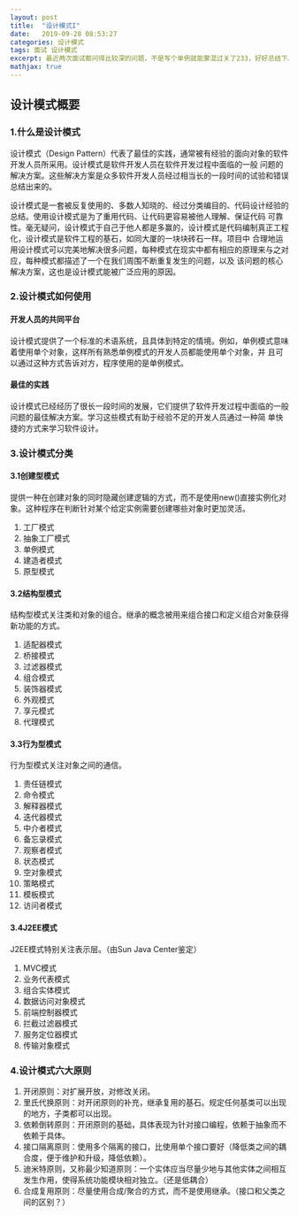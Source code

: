 ```yaml
---
layout: post
title:  "设计模式I"
date:   2019-09-28 08:53:27
categories: 设计模式
tags: 面试 设计模式 
excerpt: 最近两次面试都问得比较深的问题，不是写个单例就能蒙混过关了233，好好总结下。
mathjax: true
---
```


## 设计模式概要

### 1.什么是设计模式
设计模式（Design Pattern）代表了最佳的实践，通常被有经验的面向对象的软件开发人员所采用。设计模式是软件开发人员在软件开发过程中面临的一般
问题的解决方案。这些解决方案是众多软件开发人员经过相当长的一段时间的试验和错误总结出来的。

设计模式是一套被反复使用的、多数人知晓的、经过分类编目的、代码设计经验的总结。使用设计模式是为了重用代码、让代码更容易被他人理解、保证代码
可靠性。毫无疑问，设计模式于自己于他人都是多赢的，设计模式是代码编制真正工程化，设计模式是软件工程的基石，如同大厦的一块块砖石一样。项目中
合理地运用设计模式可以完美地解决很多问题，每种模式在现实中都有相应的原理来与之对应，每种模式都描述了一个在我们周围不断重复发生的问题，以及
该问题的核心解决方案，这也是设计模式能被广泛应用的原因。

### 2.设计模式如何使用

#### 开发人员的共同平台
设计模式提供了一个标准的术语系统，且具体到特定的情境。例如，单例模式意味着使用单个对象，这样所有熟悉单例模式的开发人员都能使用单个对象，并
且可以通过这种方式告诉对方，程序使用的是单例模式。
#### 最佳的实践
设计模式已经经历了很长一段时间的发展，它们提供了软件开发过程中面临的一般问题的最佳解决方案。学习这些模式有助于经验不足的开发人员通过一种简
单快捷的方式来学习软件设计。

### 3.设计模式分类

#### 3.1创建型模式
提供一种在创建对象的同时隐藏创建逻辑的方式，而不是使用new()直接实例化对象。这种程序在判断针对某个给定实例需要创建哪些对象时更加灵活。
1. 工厂模式
2. 抽象工厂模式
3. 单例模式
4. 建造者模式
5. 原型模式

#### 3.2结构型模式
结构型模式关注类和对象的组合。继承的概念被用来组合接口和定义组合对象获得新功能的方式。
1. 适配器模式
2. 桥接模式
3. 过滤器模式
4. 组合模式
5. 装饰器模式
6. 外观模式
7. 享元模式
8. 代理模式

#### 3.3行为型模式
行为型模式关注对象之间的通信。
1. 责任链模式
2. 命令模式
3. 解释器模式
4. 迭代器模式
5. 中介者模式
6. 备忘录模式
7. 观察者模式
8. 状态模式
9. 空对象模式
10. 策略模式
11. 模板模式
12. 访问者模式

#### 3.4J2EE模式
J2EE模式特别关注表示层。（由Sun Java Center鉴定）
1. MVC模式
2. 业务代表模式
3. 组合实体模式
4. 数据访问对象模式
5. 前端控制器模式
6. 拦截过滤器模式
7. 服务定位器模式
8. 传输对象模式

### 4.设计模式六大原则
1. 开闭原则：对扩展开放，对修改关闭。
2. 里氏代换原则：对开闭原则的补充，继承复用的基石。规定任何基类可以出现的地方，子类都可以出现。
3. 依赖倒转原则：开闭原则的基础，具体表现为针对接口编程，依赖于抽象而不依赖于具体。
4. 接口隔离原则：使用多个隔离的接口，比使用单个接口要好（降低类之间的耦合度，便于维护和升级，降低依赖）。
5. 迪米特原则，又称最少知道原则：一个实体应当尽量少地与其他实体之间相互发生作用，使得系统功能模块相对独立。（还是低耦合）
6. 合成复用原则：尽量使用合成/聚合的方式，而不是使用继承。（接口和父类之间的区别？）

